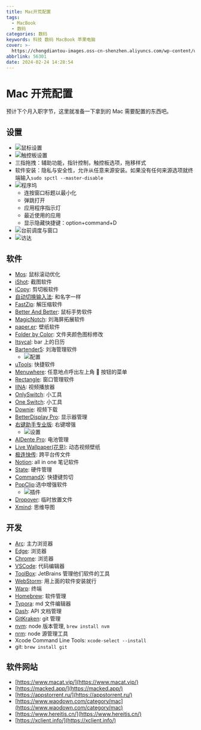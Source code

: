 ```yaml
---
title: Mac开荒配置
tags:
  - MacBook
  - 数码
categories: 数码
keywords: 科技 数码 MacBook 苹果电脑
cover: >-
  https://chongdiantou-images.oss-cn-shenzhen.aliyuncs.com/wp-content/uploads/2022/07/2022071409434851.jpeg
abbrlink: 56301
date: 2024-02-24 14:28:54
---
```


# Mac 开荒配置

预计下个月入职字节，这里就准备一下拿到的 Mac 需要配置的东西吧。

## 设置

- ![鼠标设置](https://pic.imgdb.cn/item/65d995279f345e8d03401672.jpg)
- ![触控板设置](https://pic.imgdb.cn/item/65d995909f345e8d03415d5b.jpg)
- 三指拖拽：辅助功能，指针控制，触控板选项，拖移样式
- 软件安装：隐私与安全性，允许从任意来源安装。如果没有任何来源选项就终端输入`sudo spctl --master-disable`
- ![程序坞](https://pic.imgdb.cn/item/65d996329f345e8d03435a89.jpg)
  - 连按窗口标题以最小化
  - 弹跳打开
  - 应用程序指示灯
  - 最近使用的应用
  - 显示隐藏快捷键：option+command+D
- ![台前调度与窗口](https://pic.imgdb.cn/item/65d996799f345e8d034433c5.jpg)
- ![访达](https://pic.imgdb.cn/item/65d996ea9f345e8d034585ea.jpg)

## 软件

- [Mos](https://mos.caldis.me/): 鼠标滚动优化
- [iShot](https://www.better365.com/ishot.html): 截图软件
- [iCopy](https://www.better365.com/icopy.html): 剪切板软件
- [自动切换输入法](https://www.better365.com/AutoSwitchInput.html): 和名字一样
- [FastZip](https://www.better365.com/fastzip.html): 解压缩软件
- [Better And Better](https://www.better365.com/bab2.html): 鼠标手势软件
- [MagicNotch](https://apps.apple.com/cn/app/magicnotch-%E8%8F%9C%E5%8D%95%E6%A0%8F%E4%B8%80%E9%94%AE%E5%BF%AB%E6%8D%B7%E6%8C%89%E9%92%AE/id6447055708?mt=12): 刘海屏拓展软件
- [paper.er](https://paper.meiyuan.in/): 壁纸软件
- [Folder by Color](https://apps.apple.com/cn/app/folder-by-color-%E4%BF%AE%E6%94%B9%E6%96%87%E4%BB%B6%E5%A4%B9%E5%9B%BE%E6%A0%87-%E6%94%B9%E8%89%B2/id1628984423?mt=12): 文件夹颜色图标修改
- [Itsycal](https://www.mowglii.com/itsycal/): bar 上的日历
- [Bartender5](https://www.macbartender.com/Bartender5/): 刘海管理软件
  - ![配置](https://pic.imgdb.cn/item/65d99a6a9f345e8d03503580.jpg)
- [uTools](https://u.tools/): 快捷软件
- [Menuwhere](https://manytricks.com/menuwhere/): 任意地点呼出左上角 🍎 按钮的菜单
- [Rectangle](https://rectangleapp.com/): 窗口管理软件
- [IINA](https://iina.io/): 视频播放器
- [OnlySwitch](https://jacklandrin.github.io/macos%20app/2021/12/01/onlyswitch.html): 小工具
- [One Switch](https://macked.app/one-switch.html): 小工具
- [Downie](https://www.downie.cn/): 视频下载
- [BetterDisplay Pro](https://www.macat.vip/37812.html): 显示器管理
- [右键助手专业版](https://macked.app/mouseboost-pro.html): 右键增强
  - ![设置](https://pic.imgdb.cn/item/65d99c9d9f345e8d0356db16.jpg)
- [AIDente Pro](https://macked.app/aldente-pro.html): 电池管理
- [Live Wallpaper(花見)](https://macked.app/live-wallpaper-dynamic-wallpaper.html): 动态视频壁纸
- [极连快传](https://shouji.360.cn/jl.html): 跨平台传文件
- [Notion](https://notion.so/): all in one 笔记软件
- [State](https://apps.apple.com/cn/app/state-%E7%AE%A1%E7%90%86%E7%94%B5%E8%84%91cpu-%E6%B8%A9%E5%BA%A6-%E9%A3%8E%E6%89%87-%E5%86%85%E5%AD%98-%E7%A1%AC%E7%9B%98%E8%BF%90%E8%A1%8C%E7%8A%B6%E6%80%81/id1472818562?mt=12): 硬件管理
- [CommandX](https://apps.apple.com/cn/app/command-x/id6448461551?mt=12): 快捷键剪切
- [PopClip](https://macked.app/popclip.html):选中增强软件
  - ![插件](https://pic.imgdb.cn/item/65d9a0399f345e8d0361c6b0.jpg)
- [Dropover](https://macked.app/dropover.html): 临时放置文件
- [Xmind](https://macked.app/xmind.html): 思维导图

## 开发

- [Arc](https://arc.net/): 主力浏览器
- [Edge](https://www.microsoft.com/zh-cn/edge/download): 浏览器
- [Chrome](https://www.google.com/intl/zh-CN/chrome/): 浏览器
- [VSCode](https://code.visualstudio.com/): 代码编辑器
- [ToolBox](https://www.jetbrains.com/zh-cn/lp/toolbox/): JetBrains 管理他们软件的工具
- [WebStorm](https://www.jetbrains.com/webstorm/): 用上面的软件安装就行
- [Warp](https://www.warp.dev/): 终端
- [Homebrew](https://brew.sh/): 软件管理
- [Typora](https://typora.io/): md 文件编辑器
- [Dash](https://macked.app/dash.html): API 文档管理
- [GitKraken](https://www.gitkraken.com/): git 管理
- [nvm](https://github.com/nvm-sh/nvm): node 版本管理, `brew install nvm`
- [nrm](https://www.npmjs.com/package/nrm): node 源管理工具
- Xcode Command Line Tools: `xcode-select --install`
- git: `brew install git`

## 软件网站

- [https://www.macat.vip/](https://www.macat.vip/)
- [https://macked.app/](https://macked.app/)
- [https://appstorrent.ru/](https://appstorrent.ru/)
- [https://www.waodown.com/category/mac](https://www.waodown.com/category/mac)
- [https://www.hereitis.cn/](https://www.hereitis.cn/)
- [https://xclient.info/](https://xclient.info/)
